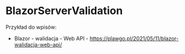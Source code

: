 # BlazorServerValidation

Przykład do wpisów:

* Blazor - walidacja - Web API - https://plawgo.pl/2021/05/11/blazor-walidacja-web-api/

